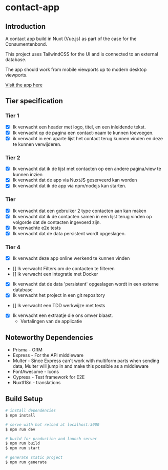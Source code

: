 # contact-app

## Introduction
A contact app build in Nuxt (Vue.js) as part of the case for the Consumentenbond.

This project uses TailwindCSS for the UI and is connected to an external database.

The app should work from mobile viewports up to modern desktop viewports.

<a href="https://nuxt-contact-app.herokuapp.com/" target="_blank">Visit the app here</a>

## Tier specification

### Tier 1
- [x] Ik verwacht een header met logo, titel, en een inleidende tekst. 
- [x] Ik verwacht op de pagina een contact-naam te kunnen toevoegen.
- [x] ik verwacht in een aparte lijst het contact terug kunnen vinden en deze te kunnen verwijderen.

### Tier 2
- [x] Ik verwacht dat ik de lijst met contacten op een andere pagina/view te kunnen inzien
- [x] Ik verwacht dat de app via NuxtJS geserveerd kan worden
- [x] Ik verwacht dat ik de app via npm/nodejs kan starten.

### Tier
- [x] Ik verwacht dat een gebruiker 2 type contacten aan kan maken
- [x] Ik verwacht dat ik de contacten samen in een lijst terug vinden op volgorde dat de contacten ingevoerd zijn.
- [x] Ik verwachte e2e tests
- [x] Ik verwacht dat de data persistent wordt opgeslagen.

### Tier 4
- [x] Ik verwacht deze app online werkend te kunnen vinden
- [] Ik verwacht Filters om de contacten te filteren
- [] Ik verwacht een integratie met Docker
- [x] Ik verwacht dat de data 'persistent' opgeslagen wordt in een externe database
- [x] Ik verwacht het project in een git repository
- [] Ik verwacht een TDD werkwijze met tests
- [x] Ik verwacht een extraatje die ons omver 
blaast.
    - Vertalingen van de applicatie
## Noteworthy Dependencies
- Prisma - ORM
- Express - For the API middleware
- Multer - Since Express can't work with multiform parts when sending data, Multer will jump in and make this possible as a middleware
- FontAwesome - Icons
- Cypress - Test framework for E2E
- NuxtI18n - translations

## Build Setup

```bash
# install dependencies
$ npm install

# serve with hot reload at localhost:3000
$ npm run dev

# build for production and launch server
$ npm run build
$ npm run start

# generate static project
$ npm run generate
```
